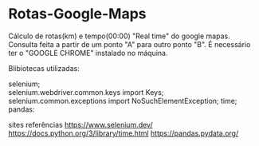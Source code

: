 # Rotas-Google-Maps
Cálculo de rotas(km) e tempo(00:00) "Real time" do google mapas. Consulta feita a partir de um ponto "A" para outro ponto "B".
É necessário ter o "GOOGLE CHROME" instalado no máquina.

Blibiotecas utilizadas:

selenium;  
selenium.webdriver.common.keys import Keys;
selenium.common.exceptions import NoSuchElementException;
time;
pandas:

sites referências
https://www.selenium.dev/
https://docs.python.org/3/library/time.html
https://pandas.pydata.org/

